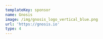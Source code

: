 ```yaml
---
templateKey: sponsor
name: Gnosis
image: /img/gnosis_logo_vertical_blue.png
url: 'https://gnosis.io'
type: 4
---
```


